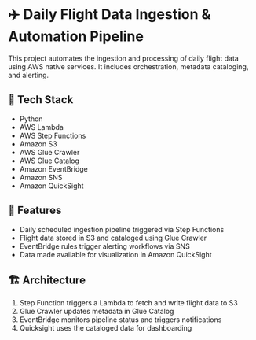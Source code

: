 # ✈️ Daily Flight Data Ingestion & Automation Pipeline

This project automates the ingestion and processing of daily flight data using AWS native services. It includes orchestration, metadata cataloging, and alerting.

## 🚀 Tech Stack
- Python
- AWS Lambda
- AWS Step Functions
- Amazon S3
- AWS Glue Crawler
- AWS Glue Catalog
- Amazon EventBridge
- Amazon SNS
- Amazon QuickSight

## 📌 Features
- Daily scheduled ingestion pipeline triggered via Step Functions
- Flight data stored in S3 and cataloged using Glue Crawler
- EventBridge rules trigger alerting workflows via SNS
- Data made available for visualization in Amazon QuickSight

## 🏗️ Architecture
1. Step Function triggers a Lambda to fetch and write flight data to S3
2. Glue Crawler updates metadata in Glue Catalog
3. EventBridge monitors pipeline status and triggers notifications
4. Quicksight uses the cataloged data for dashboarding
